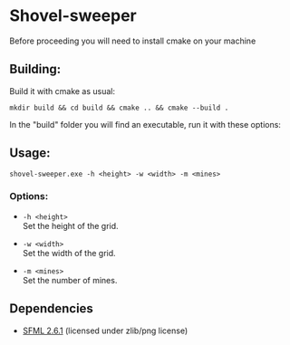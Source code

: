 # Shovel-sweeper
Before proceeding you will need to install cmake on your machine
## Building:
Build it with cmake as usual:
``` 
mkdir build && cd build && cmake .. && cmake --build .
```

In the "build" folder you will find an executable, run it with these options:

## Usage:
`shovel-sweeper.exe -h <height> -w <width> -m <mines>`

### Options:
- `-h <height>`  
  Set the height of the grid.

- `-w <width>`  
  Set the width of the grid.

- `-m <mines>`  
  Set the number of mines.

## Dependencies
- [SFML 2.6.1](https://www.sfml-dev.org/) (licensed under zlib/png license)

